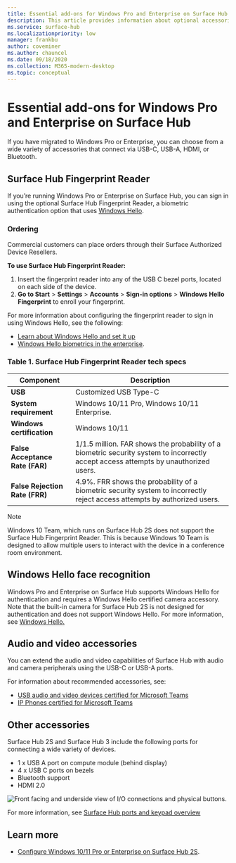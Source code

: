```yaml
---
title: Essential add-ons for Windows Pro and Enterprise on Surface Hub
description: This article provides information about optional accessories you can use with Windows Pro or Enterprise on Surface Hub. 
ms.service: surface-hub
ms.localizationpriority: low
manager: frankbu
author: coveminer
ms.author: chauncel
ms.date: 09/18/2020
ms.collection: M365-modern-desktop
ms.topic: conceptual
---
```


# Essential add-ons for Windows Pro and Enterprise on Surface Hub

If you have migrated to Windows Pro or Enterprise, you can choose from a wide variety of accessories that connect via USB-C, USB-A, HDMI, or Bluetooth. 

## Surface Hub Fingerprint Reader

If you’re running Windows Pro or Enterprise on Surface Hub, you can sign in using the optional Surface Hub Fingerprint Reader, a biometric authentication option that uses [Windows Hello](/windows-hardware/design/device-experiences/windows-hello).

### Ordering

Commercial customers can place orders through their Surface Authorized Device Resellers.

**To use Surface Hub Fingerprint Reader:**

1. Insert the fingerprint reader into any of the USB C bezel ports, located on each side of the device.
2. **Go to Start** > **Settings** > **Accounts** > **Sign-in options** > **Windows Hello Fingerprint** to enroll your fingerprint.

For more information about configuring the fingerprint reader to sign in using Windows Hello, see the following:

- [Learn about Windows Hello and set it up](https://support.microsoft.com/help/4028017/windows-learn-about-windows-hello-and-set-it-up)
- [Windows Hello biometrics in the enterprise](/windows/security/identity-protection/hello-for-business/hello-biometrics-in-enterprise).

  
### Table 1. Surface Hub Fingerprint Reader tech specs


| Component                       | Description                                                                                                                          |
| ------------------------------- | ------------------------------------------------------------------------------------------------------------------------------------ |
| **USB**                         | Customized USB Type-C                                                                                                           |
| **System requirement**          | Windows 10/11 Pro, Windows 10/11 Enterprise.                                                                                               |
| **Windows certification**       | Windows 10/11                                                                                                                           |
| **False Acceptance Rate (FAR)** | 1/1.5 million. FAR shows the probability of a biometric security system to incorrectly accept access attempts by unauthorized users. |
| **False Rejection Rate (FRR)** | 4.9%. FRR shows the probability of a biometric security system to incorrectly reject access attempts by authorized users. |


> [!NOTE]
> Windows 10 Team, which runs on Surface Hub 2S does not support the Surface Hub Fingerprint Reader. This is because Windows 10 Team is designed to allow multiple users to interact with the device in a conference room environment. 
 
## Windows Hello face recognition

Windows Pro and Enterprise on Surface Hub supports Windows Hello for authentication and requires a Windows Hello certified camera accessory. Note that the built-in camera for Surface Hub 2S is not designed for authentication and does not support Windows Hello. For more information, see [Windows Hello.](/windows-hardware/design/device-experiences/windows-hello)


## Audio and video accessories

You can extend the audio and video capabilities of Surface Hub with audio and camera peripherals using the USB-C or USB-A ports.

For information about recommended accessories, see:

- [USB audio and video devices certified for Microsoft Teams](/microsoftteams/devices/usb-devices)
- [IP Phones certified for Microsoft Teams](/microsoftteams/devices/teams-ip-phones)

## Other accessories

Surface Hub 2S and Surface Hub 3 include the following ports for connecting a wide variety of devices. 

- 1 x USB A port on compute module (behind display)
- 4 x USB C ports on bezels
- Bluetooth support
- HDMI 2.0

 ![Front facing and underside view of I/O connections and physical buttons.](images/hub2s-schematic.png)

For more information, see [Surface Hub ports and keypad overview](surface-hub-port-keypad-overview.md)


## Learn more

- [Configure Windows 10/11 Pro or Enterprise on Surface Hub 2S](surface-hub-2-post-install.md).